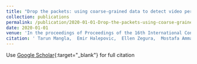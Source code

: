 ```yaml
---
title: "Drop the packets: using coarse-grained data to detect video performance issues"
collection: publications
permalink: /publication/2020-01-01-Drop-the-packets-using-coarse-grained-data-to-detect-video-performance-issues
date: 2020-01-01
venue: 'In the proceedings of Proceedings of the 16th International Conference on emerging Networking EXperiments and Technologies'
citation: ' Tarun Mangla,  Emir Halepovic,  Ellen Zegura,  Mostafa Ammar, &quot;Drop the packets: using coarse-grained data to detect video performance issues.&quot; In the proceedings of Proceedings of the 16th International Conference on emerging Networking EXperiments and Technologies, 2020.'
---
```

Use [Google Scholar](https://scholar.google.com/scholar?q=Drop+the+packets:+using+coarse+grained+data+to+detect+video+performance+issues){:target="_blank"} for full citation